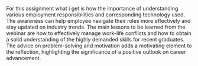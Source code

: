 For this assignment what i get is how the importance of understanding various employment responsibilities and corresponding technology used. The awareness can help employee navigate their roles more effectively and stay updated on industry trends. The main lessons to be learned from the webinar are how to effectively manage work-life conflicts and how to obtain a solid understanding of the highly demanded skills for recent graduates. The advice on problem-solving and motivation adds a motivating element to the reflection, highlighting the significance of a positive outlook on career advancement.
